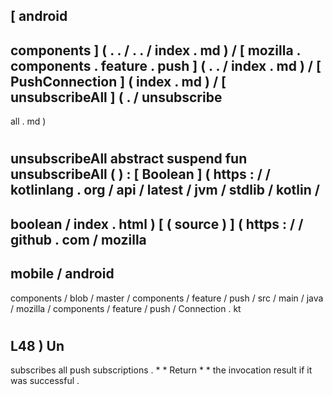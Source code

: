 [
android
-
components
]
(
.
.
/
.
.
/
index
.
md
)
/
[
mozilla
.
components
.
feature
.
push
]
(
.
.
/
index
.
md
)
/
[
PushConnection
]
(
index
.
md
)
/
[
unsubscribeAll
]
(
.
/
unsubscribe
-
all
.
md
)
#
unsubscribeAll
abstract
suspend
fun
unsubscribeAll
(
)
:
[
Boolean
]
(
https
:
/
/
kotlinlang
.
org
/
api
/
latest
/
jvm
/
stdlib
/
kotlin
/
-
boolean
/
index
.
html
)
[
(
source
)
]
(
https
:
/
/
github
.
com
/
mozilla
-
mobile
/
android
-
components
/
blob
/
master
/
components
/
feature
/
push
/
src
/
main
/
java
/
mozilla
/
components
/
feature
/
push
/
Connection
.
kt
#
L48
)
Un
-
subscribes
all
push
subscriptions
.
*
*
Return
*
*
the
invocation
result
if
it
was
successful
.
